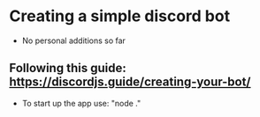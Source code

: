 # Creating a simple discord bot
- No personal additions so far

## Following this guide: https://discordjs.guide/creating-your-bot/
- To start up the app use: "node ."
